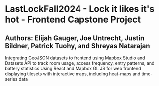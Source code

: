 # LastLockFall2024 - Lock it likes it's hot - Frontend Capstone Project
## Authors: Elijah Gauger, Joe Untrecht, Justin Bildner, Patrick Tuohy, and Shreyas Natarajan
Integrating GeoJSON datasets to frontend using Mapbox Studio and Datasets API to track room usage, access frequency, entry patterns, and battery statistics
Using React and Mapbox GL JS for web frontend displaying tilesets with interactive maps, including heat-maps and time-series data